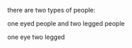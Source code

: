 
there are two types of people: 

one eyed people and two legged people

one eye                                         two legged
